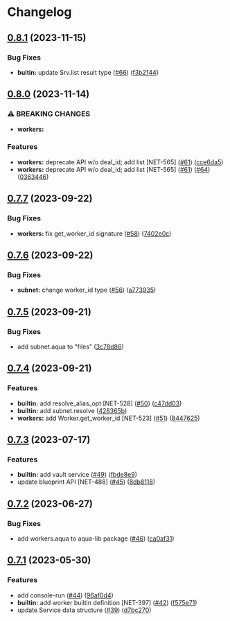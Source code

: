 # Changelog

## [0.8.1](https://github.com/fluencelabs/aqua-lib/compare/aqua-lib-v0.8.0...aqua-lib-v0.8.1) (2023-11-15)


### Bug Fixes

* **buitin:** update Srv.list result type ([#66](https://github.com/fluencelabs/aqua-lib/issues/66)) ([f3b2144](https://github.com/fluencelabs/aqua-lib/commit/f3b2144e35c972c09b1121cdd9fc51135eb6cd68))

## [0.8.0](https://github.com/fluencelabs/aqua-lib/compare/aqua-lib-v0.7.7...aqua-lib-v0.8.0) (2023-11-14)


### ⚠ BREAKING CHANGES

* **workers:** 

### Features

* **workers:** deprecate API w/o deal_id; add list [NET-565] ([#61](https://github.com/fluencelabs/aqua-lib/issues/61)) ([cce6da5](https://github.com/fluencelabs/aqua-lib/commit/cce6da5f423837a1f0748150f9c703cae4f05fa5))
* **workers:** deprecate API w/o deal_id; add list [NET-565] ([#61](https://github.com/fluencelabs/aqua-lib/issues/61)) ([#64](https://github.com/fluencelabs/aqua-lib/issues/64)) ([0363446](https://github.com/fluencelabs/aqua-lib/commit/0363446d790f7fd19d632e1016aee99f92ca9b39))

## [0.7.7](https://github.com/fluencelabs/aqua-lib/compare/aqua-lib-v0.7.6...aqua-lib-v0.7.7) (2023-09-22)


### Bug Fixes

* **workers:** fix get_worker_id signature ([#58](https://github.com/fluencelabs/aqua-lib/issues/58)) ([7402e0c](https://github.com/fluencelabs/aqua-lib/commit/7402e0c072a0dd95e5321cba292ae58608ded82a))

## [0.7.6](https://github.com/fluencelabs/aqua-lib/compare/aqua-lib-v0.7.5...aqua-lib-v0.7.6) (2023-09-22)


### Bug Fixes

* **subnet:** change worker_id type ([#56](https://github.com/fluencelabs/aqua-lib/issues/56)) ([a773935](https://github.com/fluencelabs/aqua-lib/commit/a773935d65d484f715a7349521d9802eb8f32f4a))

## [0.7.5](https://github.com/fluencelabs/aqua-lib/compare/aqua-lib-v0.7.4...aqua-lib-v0.7.5) (2023-09-21)


### Bug Fixes

* add subnet.aqua to "files" ([3c78d86](https://github.com/fluencelabs/aqua-lib/commit/3c78d8693f909da9ec935e59bb2f48a862532dc9))

## [0.7.4](https://github.com/fluencelabs/aqua-lib/compare/aqua-lib-v0.7.3...aqua-lib-v0.7.4) (2023-09-21)


### Features

* **builtin:** add resolve_alias_opt [NET-528] ([#50](https://github.com/fluencelabs/aqua-lib/issues/50)) ([c47dd03](https://github.com/fluencelabs/aqua-lib/commit/c47dd03e8cd20c6e5d30634adf3991289e1bde50))
* **builtin:** add subnet.resolve ([428365b](https://github.com/fluencelabs/aqua-lib/commit/428365b886f0690090fa0c7241111c62ab792d9c))
* **workers:** add Worker.get_worker_id [NET-523] ([#51](https://github.com/fluencelabs/aqua-lib/issues/51)) ([8447625](https://github.com/fluencelabs/aqua-lib/commit/8447625cfaa8bb1973427a0e989ef16143cc204a))

## [0.7.3](https://github.com/fluencelabs/aqua-lib/compare/aqua-lib-v0.7.2...aqua-lib-v0.7.3) (2023-07-17)


### Features

* **builtin:** add vault service ([#49](https://github.com/fluencelabs/aqua-lib/issues/49)) ([fbde8e9](https://github.com/fluencelabs/aqua-lib/commit/fbde8e97c2344f9ded12327c0f27bafe56e66999))
* update blueprint API [NET-488] ([#45](https://github.com/fluencelabs/aqua-lib/issues/45)) ([8db8118](https://github.com/fluencelabs/aqua-lib/commit/8db811843c6c377c68b9927bc3bae1eca6944ab6))

## [0.7.2](https://github.com/fluencelabs/aqua-lib/compare/aqua-lib-v0.7.1...aqua-lib-v0.7.2) (2023-06-27)


### Bug Fixes

* add workers.aqua to aqua-lib package ([#46](https://github.com/fluencelabs/aqua-lib/issues/46)) ([ca0af31](https://github.com/fluencelabs/aqua-lib/commit/ca0af31ace0122898382001a2403d905c829ae90))

## [0.7.1](https://github.com/fluencelabs/aqua-lib/compare/aqua-lib-v0.7.0...aqua-lib-v0.7.1) (2023-05-30)


### Features

* add console-run ([#44](https://github.com/fluencelabs/aqua-lib/issues/44)) ([96af0d4](https://github.com/fluencelabs/aqua-lib/commit/96af0d4d4d7c40562142896a5d6500c4e991302f))
* **builtin:** add worker builtin definition [NET-397] ([#42](https://github.com/fluencelabs/aqua-lib/issues/42)) ([f575e71](https://github.com/fluencelabs/aqua-lib/commit/f575e71e054cca529190835ed1cb2f605a544b70))
* update Service data structure ([#39](https://github.com/fluencelabs/aqua-lib/issues/39)) ([d7bc270](https://github.com/fluencelabs/aqua-lib/commit/d7bc270d361c25ac087f989d9eb2c6c86d7fba6b))
